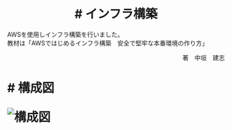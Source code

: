 <h1 align="center">
 # インフラ構築
</h1>

AWSを使用しインフラ構築を行いました。  
教材は「AWSではじめるインフラ構築　安全で堅牢な本番環境の作り方」
<p align="right">
著　中垣　建志
</p1>

<h1 text="center">
 # 構成図
 
![構成図](https://user-images.githubusercontent.com/112589360/192640886-a7d5c902-fa1c-442b-bfac-cdc1edd16ebd.jpg)
